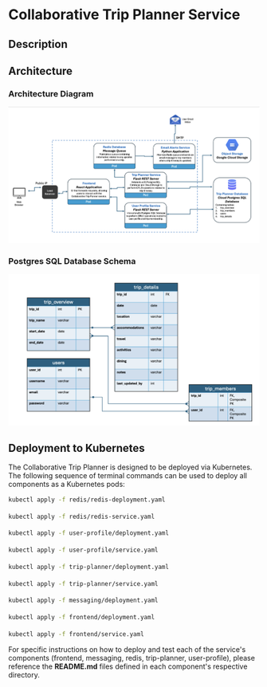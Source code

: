 # Collaborative Trip Planner Service

## Description

## Architecture

### Architecture Diagram

![Database Schema Diagram](images/arch-diagram-final.png)


### Postgres SQL Database Schema

![Database Schema Diagram](images/database-schema.png)

## Deployment to Kubernetes

The Collaborative Trip Planner is designed to be deployed via Kubernetes. The following sequence of terminal commands can be used to deploy all components as a Kubernetes pods:

```bash
kubectl apply -f redis/redis-deployment.yaml

kubectl apply -f redis/redis-service.yaml

kubectl apply -f user-profile/deployment.yaml

kubectl apply -f user-profile/service.yaml

kubectl apply -f trip-planner/deployment.yaml

kubectl apply -f trip-planner/service.yaml

kubectl apply -f messaging/deployment.yaml

kubectl apply -f frontend/deployment.yaml

kubectl apply -f frontend/service.yaml
```

For specific instructions on how to deploy and test each of the service's components (frontend, messaging, redis, trip-planner, user-profile), please reference the **README.md** files defined in each component's respective directory.